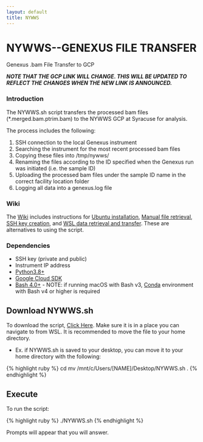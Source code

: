 ```yaml
---
layout: default
title: NYWWS
---
```



# NYWWS--GENEXUS FILE TRANSFER
Genexus .bam File Transfer to GCP

**_NOTE THAT THE GCP LINK WILL CHANGE. THIS WILL BE UPDATED TO REFLECT THE CHANGES WHEN THE NEW LINK IS ANNOUNCED._**

### Introduction

The NYWWS.sh script transfers the processed bam files (*.merged.bam.ptrim.bam) to the NYWWS GCP at Syracuse for analysis.

The process includes the following:
1. SSH connection to the local Genexus instrument
2. Searching the instrument for the most recent processed bam files
3. Copying these files into /tmp/nywws/
4. Renaming the files according to the ID specified when the Genexus run was initiated (i.e. the sample ID)
5. Uploading the processed bam files under the sample ID name in the correct facility location folder
6. Logging all data into a genexus.log file
 
 
### Wiki

The [Wiki](./Home.md) includes instructions for [Ubuntu installation](./1-Ubuntu-installation.md), [Manual file retrieval](./0-Manual-file-retrieval.md), [SSH key creation](./2-SSH-key-creation.md), and [WSL data retrieval and transfer](./3-WSL-data-retrieval-and-transfer.md). These are alternatives to using the script.
 
 
### Dependencies

* SSH key (private and public)
* Instrument IP address
* [Python3.8+](https://www.python.org/downloads/)
* [Google Cloud SDK](https://cloud.google.com/sdk/docs/install)
* [Bash 4.0+](https://www.gnu.org/software/bash/) - NOTE: if running macOS with Bash v3, [Conda](https://docs.conda.io/en/latest/miniconda.html) environment with Bash v4 or higher is required
 
 
## Download NYWWS.sh
To download the script, <a href="NYWWS.sh">Click Here</a>. Make sure it is in a place you can navigate to from WSL. It is recommended to move the file to your home directory.

* Ex. if NYWWS.sh is saved to your desktop, you can move it to your home directory with the following:

{% highlight ruby %}
cd
mv /mnt/c/Users/[NAME]/Desktop/NYWWS.sh .
{% endhighlight %}
 
## Execute
To run the script:

{% highlight ruby %}
./NYWWS.sh
{% endhighlight %}

Prompts will appear that you will answer.
